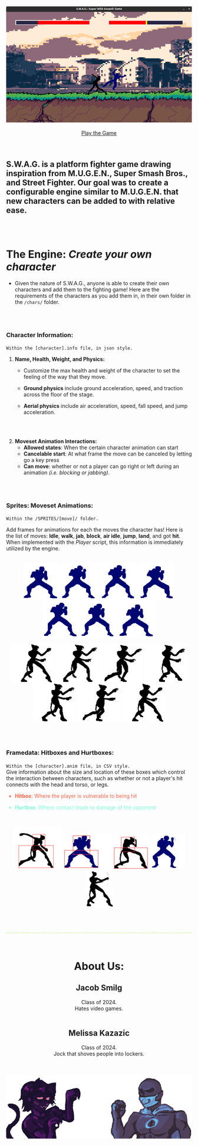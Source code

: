 <div align=center>
<br/>
<img src= "./images/gameplay.png"/>
<br/>
<br/>
<section id="downloads">
          <a href="./download" class="btn btn-github"><span class="icon"></span>Play the Game</a>
        </section>
</div>

<br/>
<br/>

## S.W.A.G. is a platform fighter game drawing inspiration from M.U.G.E.N., Super Smash Bros., and Street Fighter. Our goal was to create a configurable engine similar to M.U.G.E.N. that new characters can be added to with relative ease.
<br/>
<br/>

# **The Engine**: *Create your own character*
- Given the nature of S.W.A.G., anyone is able to create their own characters and add them to the fighting game! Here are the requirements of the characters as you add them in, in their own folder in the `/chars/` folder.
<br/>
<br/>

### Character Information:
`Within the [character].info file, in json style.`
<br/>

1. **Name, Health, Weight, and Physics:**

    - Customize the max health and weight of the character to set the feeling of the way that they move. 
    
    - **Ground physics** include ground acceleration, speed, and traction across the floor of the stage.
    
    - **Aerial physics** include air acceleration, speed, fall speed, and jump acceleration. 
<br/>
<br/>

2. **Moveset Animation Interactions:**
    - **Allowed states**: When the certain character animation can start
    - **Cancelable start**: At what frame the move can be canceled by letting go a key press
    - **Can move**: whether or not a player can go right or left during an animation *(i.e. blocking or jabbing)*.
<br/>
<br/>

### Sprites: Moveset Animations:
`Within the /SPRITES/[move]/ folder.`
<br/>

Add frames for animations for each the moves the character has! Here is the list of moves: **Idle**, **walk**, **jab**, **block**, **air idle**, **jump**, **land**, and got **hit**. When implemented with the *Player* script, this information is immediately utilized by the engine.

<br/>
<div align=center>
<img src= "./images/olinman_idle-1.png"/> <img src= "./images/olinman_idle-2.png"/> <img src= "./images/olinman_idle-4.png"/> <img src= "./images/olinman_idle-5.png"/> <img src= "./images/olinman_idle-7.png"/> <img src= "./images/olinman_idle-8.png"/> <img src= "./images/olinman_idle.gif"/><br/>

<img src= "./images/catboy_walk-1.png"/> <img src= "./images/catboy_walk-3.png"/> <img src= "./images/catboy_walk-5.png"/> <img src= "./images/catboy_walk-7.png"/> <img src= "./images/catboy_walk-9.png"/> <img src= "./images/catboy_walk-11.png"/> <img src= "./images/catboy_walk.gif"/><br/>
</div>
<br/>
<br/>

### Framedata: Hitboxes and Hurtboxes:
`Within the [character].anim file, in CSV style.`
<br/>
Give information about the size and location of these boxes which control the interaction between characters, such as whether or not a player's hit connects with the head and torso, or legs.

<ul style="color:tomato"><li><strong>Hitbox</strong>: Where the player is vulnerable to being hit</li></ul>

<ul style="color:aquamarine"><li><strong>Hurtbox</strong>: Where contact leads to damage of the opponent</li></ul>
<br/>
<br/>
<div align=center>
 <img src= "./images/catboy_jab.gif" style='max-height: 110px'/> <img src= "./images/olinman_jab.gif"/> <img src= "./images/catboy_hit.gif"/> <img src= "./images/olinman_block.gif"/> <img src= "./images/catboy_block.gif" style='max-height: 100px'/>
</div>
<br/>
<br/>
<br/>
<br/>

<div style='border-bottom: 1px dashed #b5e853; width:100%'>
</div>
<br/>
<br/>

<div align=center>
<h1> About Us: </h1>
<h2> Jacob Smilg </h2>
<div style= "width:50%"> Class of 2024.<br/>Hates video games.</div>
<br/>
<h2> Melissa Kazazic </h2>
<div style= "width:50%"> Class of 2024.<br/>Jock that shoves people into lockers.</div>
<br/>
<br/>
<br/>
<img src= "./images/title.png"/>
</div>